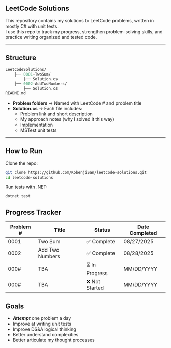 ## **LeetCode Solutions**

This repository contains my solutions to LeetCode problems, written in mostly C# with unit tests.  
I use this repo to track my progress, strengthen problem-solving skills, and practice writing organized and tested code.

---
## Structure
```graphql
LeetCodeSolutions/
    ├── 0001-TwoSum/
        ├── Solution.cs
    ├── 0002-AddTwoNumbers/
        ├── Solution.cs
README.md
```

- **Problem folders** → Named with LeetCode # and problem title  
- **Solution.cs** → Each file includes:
  - Problem link and short description 
  - My approach notes (why I solved it this way)
  - Implementation
  - MSTest unit tests

---

## How to Run

Clone the repo:

```bash
git clone https://github.com/KobenjiSan/leetcode-solutions.git
cd leetcode-solutions
````

Run tests with .NET:

```bash
dotnet test
````

## Progress Tracker
| Problem # | Title | Status | Date Completed |
|-----------| ------|--------|----------------|
| 0001 | Two Sum | ✅ Complete | 08/27/2025 |
| 0002 | Add Two Numbers | ✅ Complete | 08/28/2025 |
| 000# | TBA | ⏳ In Progress | MM/DD/YYYY |
| 000# | TBA | ❌ Not Started | MM/DD/YYYY |

## Goals
- ***Attempt*** one problem a day
- Improve at writing unit tests 
- Improve DS&A logical thinking
- Better understand complexities 
- Better articulate my thought processes 